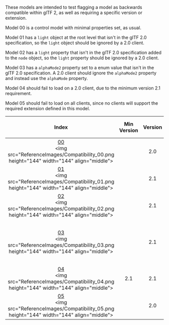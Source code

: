 These models are intended to test flagging a model as backwards compatible within glTF 2, as well as requiring a specific version or extension.  

Model 00 is a control model with minimal properties set, as usual.  

Model 01 has a `light` object at the root level that isn't in the glTF 2.0 specification,
so the `light` object should be ignored by a 2.0 client.  

Model 02 has a `light` property that isn't in the glTF 2.0 specification added to the `node` object,
so the `light` property should be ignored by a 2.0 client.  

Model 03 has a `alphaMode2` property set to a enum value that isn't in the glTF 2.0 specification.
A 2.0 client should ignore the `alphaMode2` property and instead use the `alphaMode` property.  

Model 04 should fail to load on a 2.0 client, due to the minimum version 2.1 requirement.  

Model 05 should fail to load on all clients, since no clients will support the required extension defined in this model.  


Index | Min Version | Version | Description | Model Should Load
:---: | :---: | :---: | :---: | :---:
[00](Compatibility_00.gltf)<br><img src="ReferenceImages/Compatibility_00.png height="144" width="144" align="middle"> |   | 2.0 |   | :white_check_mark:
[01](Compatibility_01.gltf)<br><img src="ReferenceImages/Compatibility_01.png height="144" width="144" align="middle"> |   | 2.1 | Light object added at root | :white_check_mark:
[02](Compatibility_02.gltf)<br><img src="ReferenceImages/Compatibility_02.png height="144" width="144" align="middle"> |   | 2.1 | Light property added to node object | :white_check_mark:
[03](Compatibility_03.gltf)<br><img src="ReferenceImages/Compatibility_03.png height="144" width="144" align="middle"> |   | 2.1 | Alpha mode updated with a new enum value, and a fallback value | :white_check_mark:
[04](Compatibility_04.gltf)<br><img src="ReferenceImages/Compatibility_04.png height="144" width="144" align="middle"> | 2.1 | 2.1 | Requires a specific version or higher | Only in version 2.1 or higher
[05](Compatibility_05.gltf)<br><img src="ReferenceImages/Compatibility_05.png height="144" width="144" align="middle"> |   | 2.0 | Extension required | :x:

